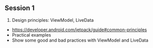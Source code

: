 ## Session 1

1. Design principles: ViewModel, LiveData
  - https://developer.android.com/jetpack/guide#common-principles
  - Practical examples
  - Show some good and bad practices with ViewModel and LiveData